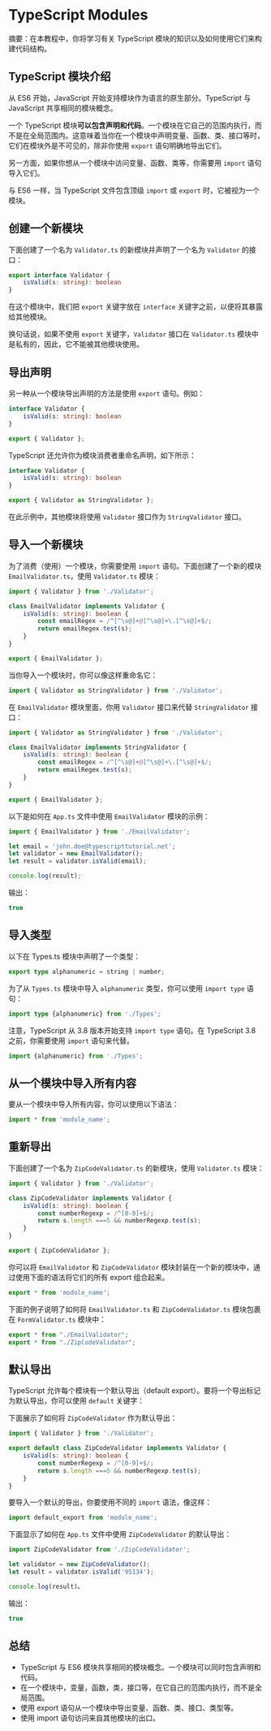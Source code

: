 # TypeScript Modules

摘要：在本教程中，你将学习有关 TypeScript 模块的知识以及如何使用它们来构建代码结构。

## TypeScript 模块介绍

从 ES6 开始，JavaScript 开始支持模块作为语言的原生部分。TypeScript 与 JavaScript 共享相同的模块概念。

一个 TypeScript 模块**可以包含声明和代码**。一个模块在它自己的范围内执行，而不是在全局范围内。这意味着当你在一个模块中声明变量、函数、类、接口等时，它们在模块外是不可见的，除非你使用 `export` 语句明确地导出它们。

另一方面，如果你想从一个模块中访问变量、函数、类等，你需要用 `import` 语句导入它们。

与 ES6 一样，当 TypeScript 文件包含顶级 `import` 或 `export` 时，它被视为一个模块。

## 创建一个新模块

下面创建了一个名为 `Validator.ts` 的新模块并声明了一个名为 `Validator` 的接口：

```ts
export interface Validator {
    isValid(s: string): boolean
}
```

在这个模块中，我们把 `export` 关键字放在 `interface` 关键字之前，以便将其暴露给其他模块。

换句话说，如果不使用 `export` 关键字，`Validator` 接口在 `Validator.ts` 模块中是私有的，因此，它不能被其他模块使用。


## 导出声明

另一种从一个模块导出声明的方法是使用 `export` 语句。例如：

```ts
interface Validator {
    isValid(s: string): boolean
}

export { Validator };

```

TypeScript 还允许你为模块消费者重命名声明，如下所示：

```ts
interface Validator {
    isValid(s: string): boolean
}

export { Validator as StringValidator };

```

在此示例中，其他模块将使用 `Validator` 接口作为 `StringValidator` 接口。

## 导入一个新模块

为了消费（使用）一个模块，你需要使用 `import` 语句。下面创建了一个新的模块 `EmailValidator.ts`，使用 `Validator.ts` 模块：

```ts
import { Validator } from './Validator';

class EmailValidator implements Validator {
    isValid(s: string): boolean {
        const emailRegex = /^[^\s@]+@[^\s@]+\.[^\s@]+$/;
        return emailRegex.test(s);
    }
}

export { EmailValidator };
```

当你导入一个模块时，你可以像这样重命名它：

```ts
import { Validator as StringValidator } from './Validator';
```

在 `EmailValidator` 模块里面，你用 `Validator` 接口来代替 `StringValidator` 接口：


```ts
import { Validator as StringValidator } from './Validator';

class EmailValidator implements StringValidator {
    isValid(s: string): boolean {
        const emailRegex = /^[^\s@]+@[^\s@]+\.[^\s@]+$/;
        return emailRegex.test(s);
    }
}

export { EmailValidator };
```

以下是如何在 `App.ts` 文件中使用 `EmailValidator` 模块的示例：

```ts
import { EmailValidator } from './EmailValidator';

let email = 'john.doe@typescripttutorial.net';
let validator = new EmailValidator();
let result = validator.isValid(email);

console.log(result);
```

输出：

```ts
true
```

## 导入类型

以下在 Types.ts 模块中声明了一个类型：

```ts
export type alphanumeric = string | number;

```

为了从 `Types.ts` 模块中导入 `alphanumeric` 类型，你可以使用 `import type` 语句：

```ts
import type {alphanumeric} from './Types';

```

注意，TypeScript 从 3.8 版本开始支持 `import type` 语句。在 TypeScript 3.8 之前，你需要使用 `import` 语句来代替。

```ts
import {alphanumeric} from './Types';

```

## 从一个模块中导入所有内容

要从一个模块中导入所有内容，你可以使用以下语法：

```ts
import * from 'module_name';

```

## 重新导出

下面创建了一个名为 `ZipCodeValidator.ts` 的新模块，使用 `Validator.ts` 模块：

```ts
import { Validator } from './Validator';

class ZipCodeValidator implements Validator {
    isValid(s: string): boolean {
        const numberRegexp = /^[0-9]+$/;
        return s.length ===5 && numberRegexp.test(s);
    }
}

export { ZipCodeValidator };

```

你可以将 `EmailValidator` 和 `ZipCodeValidator` 模块封装在一个新的模块中，通过使用下面的语法将它们的所有 export 组合起来。

```ts
export * from 'module_name';

```

下面的例子说明了如何将 `EmailValidator.ts` 和 `ZipCodeValidator.ts` 模块包裹在 `FormValidator.ts` 模块中：

```ts
export * from "./EmailValidator";
export * from "./ZipCodeValidator";

```

## 默认导出

TypeScript 允许每个模块有一个默认导出（default export）。要将一个导出标记为默认导出，你可以使用 `default` 关键字：

下面展示了如何将 `ZipCodeValidator` 作为默认导出：

```ts
import { Validator } from './Validator';

export default class ZipCodeValidator implements Validator {
    isValid(s: string): boolean {
        const numberRegexp = /^[0-9]+$/;
        return s.length ===5 && numberRegexp.test(s);
    }
}

```

要导入一个默认的导出，你要使用不同的 `import` 语法，像这样：

```ts
import default_export from 'module_name';

```

下面显示了如何在 `App.ts` 文件中使用 `ZipCodeValidator` 的默认导出：

```ts
import ZipCodeValidator from './ZipCodeValidator';

let validator = new ZipCodeValidator();
let result = validator.isValid('95134');

console.log(result)。

```

输出：

```ts
true

```

## 总结

- TypeScript 与 ES6 模块共享相同的模块概念。一个模块可以同时包含声明和代码。
- 在一个模块中，变量，函数，类，接口等，在它自己的范围内执行，而不是全局范围。
- 使用 export 语句从一个模块中导出变量、函数、类、接口、类型等。
- 使用 import 语句访问来自其他模块的出口。

